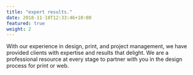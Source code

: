 ```yaml
---
title: "expert results."
date: 2018-11-18T12:33:46+10:00
featured: true
weight: 2
---
```


With our experience in design, print, and project management, we have provided clients with expertise and results that delight. We are a professional resource at every stage to partner with you in the design process for print or web.
